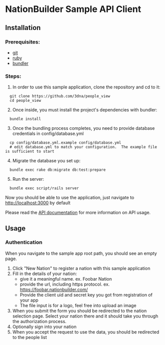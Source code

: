 NationBuilder Sample API Client
===============================

Installation
-------------
### Prerequisites:
* [git](http://git-scm.com/book/en/Getting-Started-Installing-Git)
* [ruby](http://www.ruby-lang.org/en/downloads/)
* [bundler](http://gembundler.com/)

### Steps:
1. In order to use this sample application, clone the repository and cd to it:

  ```
    git clone https://github.com/3dna/people_view
    cd people_view
  ```

2. Once inside, you must install the project's dependencies with bundler:

  ```
    bundle install
  ```

3. Once the bundling process completes, you need to provide database credentials in config/database.yml

  ```
    cp config/database.yml.example config/database.yml
    # edit database.yml to match your configuration.  The example file is sufficient to start
  ```

4. Migrate the database you set up:

  ```
    bundle exec rake db:migrate db:test:prepare
  ```

5. Run the server:

  ```
    bundle exec script/rails server
  ```

Now you should be able to use the application, just navigate to [http://localhost:3000](http://localhost:3000) by default


Please read the [API documentation](https://github.com/3dna/people_view/blob/master/doc/README.md) for more information on API usage.

Usage
-----

### Authentication
When you navigate to the sample app root path, you should see an empty page.
1. Click "New Nation" to register a nation with this sample application
2. Fill in the details of your nation:
   * give it a meaningful name. ex. Foobar Nation
   * provide the url, including https protocol. ex. https://foobar.nationbuilder.com/
   * Provide the client uid and secret key you got from registration of your app
   * The file input is for a logo, feel free into upload an image
3. When you submit the form you should be redirected to the nation selection page.  Select your nation there and it should take you through the authorization process.
4. Optionally sign into your nation
5. When you accept the request to use the data, you should be redirected to the people list
